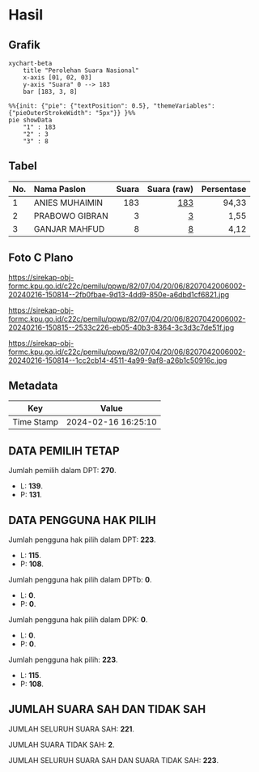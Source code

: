 # Hasil

## Grafik

```mermaid
xychart-beta
    title "Perolehan Suara Nasional"
    x-axis [01, 02, 03]
    y-axis "Suara" 0 --> 183
    bar [183, 3, 8]
```

```mermaid
%%{init: {"pie": {"textPosition": 0.5}, "themeVariables": {"pieOuterStrokeWidth": "5px"}} }%%
pie showData
    "1" : 183
    "2" : 3
    "3" : 8
```

## Tabel

| No. | Nama Paslon    | Suara | Suara (raw) | Persentase |
|:--- |:-------------- | -----:| -----------:| ----------:|
| 1   | ANIES MUHAIMIN | 183   | [183][p-1]  | 94,33      |
| 2   | PRABOWO GIBRAN | 3     | [3][p-2]    | 1,55       |
| 3   | GANJAR MAHFUD  | 8     | [8][p-3]    | 4,12       |


[p-1]: https://github.com/gigit-pemilu/pemilu-2024/blob/main/pilpres/hitung-suara/sub/82-maluku-utara/sub/07-pulau-morotai/sub/04-morotai-utara/sub/2006-gorua/sub/002-tps/sub/paslon-1.txt
[p-2]: https://github.com/gigit-pemilu/pemilu-2024/blob/main/pilpres/hitung-suara/sub/82-maluku-utara/sub/07-pulau-morotai/sub/04-morotai-utara/sub/2006-gorua/sub/002-tps/sub/paslon-2.txt
[p-3]: https://github.com/gigit-pemilu/pemilu-2024/blob/main/pilpres/hitung-suara/sub/82-maluku-utara/sub/07-pulau-morotai/sub/04-morotai-utara/sub/2006-gorua/sub/002-tps/sub/paslon-3.txt

## Foto C Plano

https://sirekap-obj-formc.kpu.go.id/c22c/pemilu/ppwp/82/07/04/20/06/8207042006002-20240216-150814--2fb0fbae-9d13-4dd9-850e-a6dbd1cf6821.jpg

https://sirekap-obj-formc.kpu.go.id/c22c/pemilu/ppwp/82/07/04/20/06/8207042006002-20240216-150815--2533c226-eb05-40b3-8364-3c3d3c7de51f.jpg

https://sirekap-obj-formc.kpu.go.id/c22c/pemilu/ppwp/82/07/04/20/06/8207042006002-20240216-150814--1cc2cb14-4511-4a99-9af8-a26b1c50916c.jpg


## Metadata

| Key        | Value               |
| ---------- | ------------------- |
| Time Stamp | 2024-02-16 16:25:10 |


## DATA PEMILIH TETAP

Jumlah pemilih dalam DPT: **270**.
 * L: **139**.
 * P: **131**.

## DATA PENGGUNA HAK PILIH

Jumlah pengguna hak pilih dalam DPT: **223**.
 * L: **115**.
 * P: **108**.

Jumlah pengguna hak pilih dalam DPTb: **0**.
 * L: **0**.
 * P: **0**.

Jumlah pengguna hak pilih dalam DPK: **0**.
 * L: **0**.
 * P: **0**.

Jumlah pengguna hak pilih: **223**.
 * L: **115**.
 * P: **108**.

## JUMLAH SUARA SAH DAN TIDAK SAH

JUMLAH SELURUH SUARA SAH: **221**.

JUMLAH SUARA TIDAK SAH: **2**.

JUMLAH SELURUH SUARA SAH DAN SUARA TIDAK SAH: **223**.


